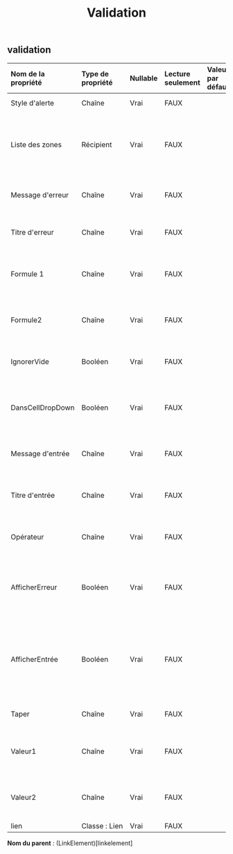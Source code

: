 ﻿---
title: Validation
second_title: Aspose.Cells Cloud Documen
type: docs
url: /fr/specification/model/validation/
description: "Aspose.Cells Spécification du modèle cloud : Validation. Gérez sans effort Excel et d'autres feuilles de calcul avec des fonctionnalités telles que l'ouverture, la génération, l'édition, le fractionnement, la fusion, la comparaison et la conversion."
weight: 50
---
## **validation**

 

| Nom de la propriété| Type de propriété| Nullable| Lecture seulement| Valeur par défaut| Description|
|:- |:- |:- |:- |:- |:- |
| Style d'alerte| Chaîne| Vrai| FAUX|| Représente le style d’alerte de validation.|
| Liste des zones| Récipient| Vrai| FAUX|| Représente une collection de Aspose.Cells.CellArea qui contient les paramètres de validation des données.|
| Message d'erreur| Chaîne| Vrai| FAUX|| Représente le message d’erreur de validation des données.|
| Titre d'erreur| Chaîne| Vrai| FAUX|| Représente le titre de la boîte de dialogue d'erreur de validation des données.|
| Formule 1| Chaîne| Vrai| FAUX|| Représente la valeur ou l'expression associée à la validation des données.|
| Formule2| Chaîne| Vrai| FAUX|| Représente la valeur ou l'expression associée à la validation des données.|
| IgnorerVide| Booléen| Vrai| FAUX|| Indique si les valeurs vides sont autorisées par la validation des données de plage.|
| DansCellDropDown| Booléen| Vrai| FAUX|| Indique si la validation des données affiche une liste déroulante contenant les valeurs acceptables.|
| Message d'entrée| Chaîne| Vrai| FAUX|| Représente le message d’entrée de validation des données.|
| Titre d'entrée| Chaîne| Vrai| FAUX|| Représente le titre de la boîte de dialogue de saisie de validation des données.|
| Opérateur| Chaîne| Vrai| FAUX|| Représente l'opérateur pour la validation des données.|
| AfficherErreur| Booléen| Vrai| FAUX|| Indique si le message d'erreur de validation des données sera affiché chaque fois que l'utilisateur saisit des données non valides.|
|AfficherEntrée| Booléen| Vrai| FAUX|| Indique si le message d'entrée de validation des données sera affiché chaque fois que l'utilisateur sélectionne une cellule dans la plage de validation des données.|
| Taper| Chaîne| Vrai| FAUX|| Représente le type de validation des données.|
| Valeur1| Chaîne| Vrai| FAUX|| Représente la première valeur associée à la validation des données.|
| Valeur2| Chaîne| Vrai| FAUX|| Représente la deuxième valeur associée à la validation des données.|
| lien| Classe : Lien| Vrai| FAUX|||

**Nom du parent** : (LinkElement)[linkelement]